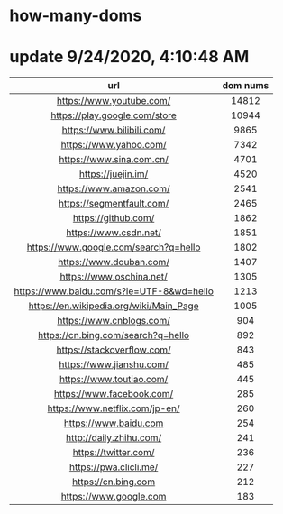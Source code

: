 # how-many-doms

# update 9/24/2020, 4:10:48 AM

url | dom nums
:-: | :-:
https://www.youtube.com/ | 14812
https://play.google.com/store | 10944
https://www.bilibili.com/ | 9865
https://www.yahoo.com/ | 7342
https://www.sina.com.cn/ | 4701
https://juejin.im/ | 4520
https://www.amazon.com/ | 2541
https://segmentfault.com/ | 2465
https://github.com/ | 1862
https://www.csdn.net/ | 1851
https://www.google.com/search?q=hello | 1802
https://www.douban.com/ | 1407
https://www.oschina.net/ | 1305
https://www.baidu.com/s?ie=UTF-8&wd=hello | 1213
https://en.wikipedia.org/wiki/Main_Page | 1005
https://www.cnblogs.com/ | 904
https://cn.bing.com/search?q=hello | 892
https://stackoverflow.com/ | 843
https://www.jianshu.com/ | 485
https://www.toutiao.com/ | 445
https://www.facebook.com/ | 285
https://www.netflix.com/jp-en/ | 260
https://www.baidu.com | 254
http://daily.zhihu.com/ | 241
https://twitter.com/ | 236
https://pwa.clicli.me/ | 227
https://cn.bing.com | 212
https://www.google.com | 183
